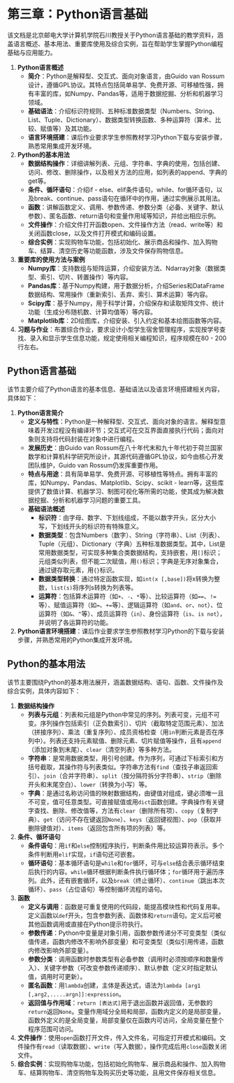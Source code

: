 # 第三章：Python语言基础
该文档是北京邮电大学计算机学院石川教授关于Python语言基础的教学资料，涵盖语言概述、基本用法、重要库使用及综合实例，旨在帮助学生掌握Python编程基础与应用能力。

1. **Python语言概述**
    - **简介**：Python是解释型、交互式、面向对象语言，由Guido van Rossum设计，遵循GPL协议。其特点包括简单易学、免费开源、可移植性强，拥有丰富的库，如Numpy、Pandas等，适用于数据挖掘、分析和机器学习领域。
    - **基础语法**：介绍标识符规则、五种标准数据类型（Numbers、String、List、Tuple、Dictionary）、数据类型转换函数、多种运算符（算术、比较、赋值等）及其功能。
    - **语言环境搭建**：课后作业要求学生参照教材学习Python下载与安装步骤，熟悉常用集成开发环境。
2. **Python的基本用法**
    - **数据结构操作**：详细讲解列表、元组、字符串、字典的使用，包括创建、访问、修改、删除操作，以及相关方法的应用，如列表的append、字典的get等。
    - **条件、循环语句**：介绍if - else、elif条件语句，while、for循环语句，以及break、continue、pass语句在循环中的作用，通过实例展示其用法。
    - **函数**：讲解函数定义、调用、参数传递、参数分类（必备、关键字、默认参数）、匿名函数、return语句和变量作用域等知识，并给出相应示例。
    - **文件操作**：介绍文件打开函数open、文件操作方法（read、write等）和关闭函数close，以及文件打开模式和编码设置。
    - **综合实例**：实现购物车功能，包括初始化、展示商品和操作、加入购物车、结算、清空历史等功能函数，涉及文件保存购物信息。
3. **重要库的使用方法与案例**
    - **Numpy库**：支持数组与矩阵运算，介绍安装方法、Ndarray对象（数据类型、索引、切片、转置操作）等内容。
    - **Pandas库**：基于Numpy构建，用于数据分析，介绍Series和DataFrame数据结构、常用操作（重新索引、丢弃、索引、算术运算）等内容。
    - **Scipy库**：基于Numpy，用于科学计算，介绍保存和读取矩阵文件、统计功能（生成分布随机数、计算均值等）等内容。
    - **Matplotlib库**：2D绘图库，介绍安装、引入约定和基本绘图函数等内容。
4. **习题与作业**：布置综合作业，要求设计小型学生宿舍管理程序，实现按学号查找、录入和显示学生信息功能，规定使用相关编程知识，程序规模在80 - 200行左右。 

## Python语言基础
该节主要介绍了Python语言的基本信息、基础语法以及语言环境搭建相关内容，具体如下：

1. **Python语言简介**
    - **定义与特性**：Python是一种解释型、交互式、面向对象的语言。解释型意味着开发过程没有编译环节；交互式可在交互界面直接执行代码；面向对象则支持将代码封装在对象中进行编程。
    - **发展历史**：由Guido van Rossum在八十年代末和九十年代初于荷兰国家数学和计算机科学研究所设计，其源代码遵循GPL协议，如今由核心开发团队维护，Guido van Rossum仍发挥重要作用。
    - **特点与用途**：具有简单易学、免费开源、可移植性等特点。拥有丰富的库，如Numpy、Pandas、Matplotlib、Scipy、scikit - learn等，这些库提供了数值计算、机器学习、制图可视化等所需的功能，使其成为解决数据挖掘、分析和机器学习问题的重要工具。
    - **基础语法概述**
        - **标识符**：由字母、数字、下划线组成，不能以数字开头，区分大小写，下划线开头的标识符有特殊意义。
        - **数据类型**：包含Numbers（数字）、String（字符串）、List（列表）、Tuple（元组）、Dictionary（字典）五种标准数据类型。其中，List是常用数据类型，可实现多种集合类数据结构，支持嵌套，用`[]`标识；元组类似列表，但不能二次赋值，用`()`标识；字典是无序对象集合，通过键存取元素，用`{}`标识。
        - **数据类型转换**：通过特定函数实现，如`int(x [,base])`将x转换为整数，`list(s)`将序列s转换为列表等。
        - **运算符**：包括算术运算符（如`+`、`-`、`*`等）、比较运算符（如`==`、`!=`等）、赋值运算符（如`=`、`+=`等）、逻辑运算符（如`and`、`or`、`not`）、位运算符（如`&`、`^`等）、成员运算符（`in`）、身份运算符（`is`、`is not`），并说明了各运算符的功能。
2. **Python语言环境搭建**：课后作业要求学生参照教材学习Python的下载与安装步骤，并熟悉常用的Python集成开发环境。 

## Python的基本用法
该节主要围绕Python的基本用法展开，涵盖数据结构、语句、函数、文件操作及综合实例，具体内容如下：

1. **数据结构操作**
    - **列表与元组**：列表和元组是Python中常见的序列。列表可变，元组不可变。序列操作包括索引（正负数索引）、切片（截取特定范围元素）、加法（拼接序列）、乘法（重复序列）、成员资格检查（用`in`判断元素是否在序列中）。列表还支持元素赋值、删除元素、切片赋值等操作，且有`append`（添加对象到末尾）、`clear`（清空列表）等多种方法。
    - **字符串**：是常用数据类型，用引号创建。作为序列，可通过下标索引和方括号截取，其操作符与列表类似。字符串方法有`find`（查找子串返回索引）、`join`（合并字符串）、`split`（按分隔符拆分字符串）、`strip`（删除开头和末尾空白）、`lower`（转换为小写）等。
    - **字典**：是通过名称访问值的映射数据结构，由键值对组成，键必须唯一且不可变，值可任意类型。可直接赋值或用`dict`函数创建。字典操作有关键字查找、删除、修改值等，方法有`clear`（删除所有项）、`copy`（复制字典）、`get`（访问不存在键返回`None`）、`keys`（返回键视图）、`pop`（获取并删除键值对）、`items`（返回包含所有项的列表）等。
2. **条件、循环语句**
    - **条件语句**：用`if`和`else`控制程序执行，判断条件用比较运算符表示。多个条件判断用`elif`实现，`if`语句还可嵌套。
    - **循环语句**：基本循环语句是`while`和`for`循环，可与`else`结合表示循环结束后执行的内容。`while`循环根据判断条件执行循环体；`for`循环用于遍历序列。此外，还有嵌套循环，以及`break`（终止循环）、`continue`（跳出本次循环）、`pass`（占位语句）等控制循环流程的语句。
3. **函数**
    - **定义与调用**：函数是可重复使用的代码段，能提高模块性和代码复用率。定义函数以`def`开头，包含参数列表、函数体和`return`语句。定义后可被其他函数调用或直接在Python提示符执行。
    - **参数传递**：Python中变量是对象引用，函数参数传递分不可变类型（类似值传递，函数内修改不影响外部变量）和可变类型（类似引用传递，函数内修改影响外部变量）。
    - **参数分类**：调用函数时参数类型有必备参数（调用时必须按顺序和数量传入）、关键字参数（可改变参数传递顺序）、默认参数（定义时指定默认值，调用时可更新）。
    - **匿名函数**：用`lambda`创建，主体是表达式，语法为`lambda [arg1 [,arg2,.....argn]]:expression`。
    - **返回值与作用域**：`return [表达式]`用于退出函数并返回值，无参数的`return`返回`None`。变量作用域分全局和局部，函数内定义的是局部变量，函数外定义的是全局变量，局部变量仅在函数内可访问，全局变量在整个程序范围可访问。
4. **文件操作**：使用`open`函数打开文件，传入文件名，可指定打开模式和编码。文件操作有`read`（读取数据）、`write`（写入数据），操作完成后用`close`函数关闭文件。
5. **综合实例**：实现购物车功能，包括初始化购物车、展示商品和操作、加入购物车、结算购物车、清空购物车及购买历史等功能，且用文件保存相关信息。 